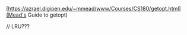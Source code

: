 [https://azrael.digipen.edu/~mmead/www/Courses/CS180/getopt.html](Mead's Guide to getopt)

// LRU???
